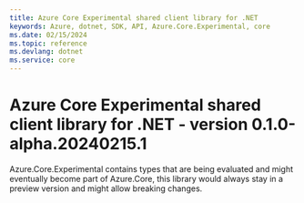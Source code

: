 ```yaml
---
title: Azure Core Experimental shared client library for .NET
keywords: Azure, dotnet, SDK, API, Azure.Core.Experimental, core
ms.date: 02/15/2024
ms.topic: reference
ms.devlang: dotnet
ms.service: core
---
```

# Azure Core Experimental shared client library for .NET - version 0.1.0-alpha.20240215.1 


Azure.Core.Experimental contains types that are being evaluated and might eventually become part of Azure.Core, this library would always stay in a preview version and might allow breaking changes.


